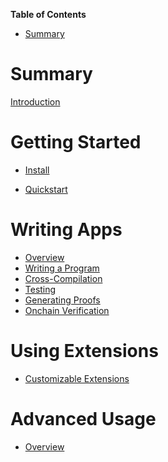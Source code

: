 <!-- START doctoc generated TOC please keep comment here to allow auto update -->
<!-- DON'T EDIT THIS SECTION, INSTEAD RE-RUN doctoc TO UPDATE -->

**Table of Contents**

- [Summary](#summary)

<!-- END doctoc generated TOC please keep comment here to allow auto update -->

# Summary

[Introduction](./introduction.md)

# Getting Started

- [Install](./getting-started/install.md)

- [Quickstart](./getting-started/quickstart.md)

# Writing Apps

- [Overview](./writing-apps/overview.md)
- [Writing a Program](./writing-apps/write-program.md)
- [Cross-Compilation](./writing-apps/compile.md)
- [Testing](./writing-apps/testing.md)
- [Generating Proofs](./writing-apps/prove.md)
- [Onchain Verification](./writing-apps/verify.md)

# Using Extensions

- [Customizable Extensions](./using-extensions/customizable-extensions.md)

# Advanced Usage

- [Overview](./advanced-usage/overview.md)
